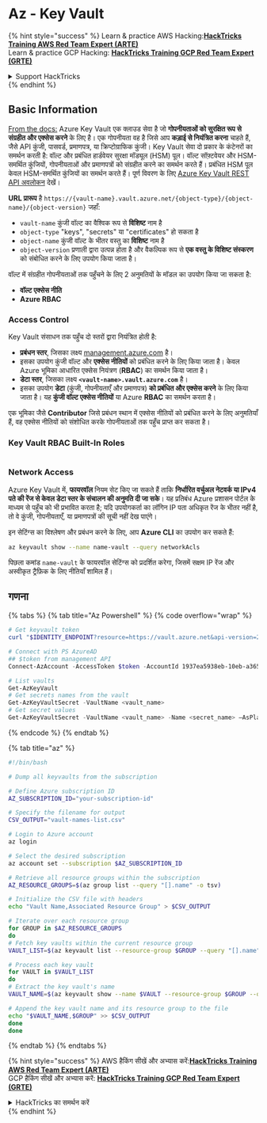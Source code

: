 # Az - Key Vault

{% hint style="success" %}
Learn & practice AWS Hacking:<img src="../../../.gitbook/assets/image (1).png" alt="" data-size="line">[**HackTricks Training AWS Red Team Expert (ARTE)**](https://training.hacktricks.xyz/courses/arte)<img src="../../../.gitbook/assets/image (1).png" alt="" data-size="line">\
Learn & practice GCP Hacking: <img src="../../../.gitbook/assets/image (2).png" alt="" data-size="line">[**HackTricks Training GCP Red Team Expert (GRTE)**<img src="../../../.gitbook/assets/image (2).png" alt="" data-size="line">](https://training.hacktricks.xyz/courses/grte)

<details>

<summary>Support HackTricks</summary>

* Check the [**subscription plans**](https://github.com/sponsors/carlospolop)!
* **Join the** 💬 [**Discord group**](https://discord.gg/hRep4RUj7f) or the [**telegram group**](https://t.me/peass) or **follow** us on **Twitter** 🐦 [**@hacktricks\_live**](https://twitter.com/hacktricks\_live)**.**
* **Share hacking tricks by submitting PRs to the** [**HackTricks**](https://github.com/carlospolop/hacktricks) and [**HackTricks Cloud**](https://github.com/carlospolop/hacktricks-cloud) github repos.

</details>
{% endhint %}

## Basic Information

[From the docs:](https://learn.microsoft.com/en-us/azure/key-vault/general/basic-concepts) Azure Key Vault एक क्लाउड सेवा है जो **गोपनीयताओं को सुरक्षित रूप से संग्रहीत और एक्सेस करने** के लिए है। एक गोपनीयता वह है जिसे आप **कड़ाई से नियंत्रित करना** चाहते हैं, जैसे API कुंजी, पासवर्ड, प्रमाणपत्र, या क्रिप्टोग्राफिक कुंजी। Key Vault सेवा दो प्रकार के कंटेनरों का समर्थन करती है: वॉल्ट और प्रबंधित हार्डवेयर सुरक्षा मॉड्यूल (HSM) पूल। वॉल्ट सॉफ़्टवेयर और HSM-समर्थित कुंजियों, गोपनीयताओं और प्रमाणपत्रों को संग्रहीत करने का समर्थन करते हैं। प्रबंधित HSM पूल केवल HSM-समर्थित कुंजियों का समर्थन करते हैं। पूर्ण विवरण के लिए [Azure Key Vault REST API अवलोकन](https://learn.microsoft.com/en-us/azure/key-vault/general/about-keys-secrets-certificates) देखें।

**URL प्रारूप** है `https://{vault-name}.vault.azure.net/{object-type}/{object-name}/{object-version}` जहाँ:

* `vault-name` कुंजी वॉल्ट का वैश्विक रूप से **विशिष्ट** नाम है
* `object-type` "keys", "secrets" या "certificates" हो सकता है
* `object-name` कुंजी वॉल्ट के भीतर वस्तु का **विशिष्ट** नाम है
* `object-version` प्रणाली द्वारा उत्पन्न होता है और वैकल्पिक रूप से **एक वस्तु के विशिष्ट संस्करण** को संबोधित करने के लिए उपयोग किया जाता है।

वॉल्ट में संग्रहीत गोपनीयताओं तक पहुँचने के लिए 2 अनुमतियों के मॉडल का उपयोग किया जा सकता है:

* **वॉल्ट एक्सेस नीति**
* **Azure RBAC**

### Access Control <a href="#access-control" id="access-control"></a>

Key Vault संसाधन तक पहुँच दो स्तरों द्वारा नियंत्रित होती है:

* **प्रबंधन स्तर**, जिसका लक्ष्य [management.azure.com](http://management.azure.com/) है।
* इसका उपयोग कुंजी वॉल्ट और **एक्सेस नीतियों** को प्रबंधित करने के लिए किया जाता है। केवल Azure भूमिका आधारित एक्सेस नियंत्रण (**RBAC**) का समर्थन किया जाता है।
* **डेटा स्तर**, जिसका लक्ष्य **`<vault-name>.vault.azure.com`** है।
* इसका उपयोग **डेटा** (कुंजी, गोपनीयताएँ और प्रमाणपत्र) **को प्रबंधित और एक्सेस करने** के लिए किया जाता है। यह **कुंजी वॉल्ट एक्सेस नीतियों** या Azure **RBAC** का समर्थन करता है।

एक भूमिका जैसे **Contributor** जिसे प्रबंधन स्थान में एक्सेस नीतियों को प्रबंधित करने के लिए अनुमतियाँ हैं, वह एक्सेस नीतियों को संशोधित करके गोपनीयताओं तक पहुँच प्राप्त कर सकता है।

### Key Vault RBAC Built-In Roles <a href="#rbac-built-in-roles" id="rbac-built-in-roles"></a>

<figure><img src="../../../.gitbook/assets/image (27).png" alt=""><figcaption></figcaption></figure>

### Network Access

Azure Key Vault में, **फायरवॉल** नियम सेट किए जा सकते हैं ताकि **निर्धारित वर्चुअल नेटवर्क या IPv4 पते की रेंज से केवल डेटा स्तर के संचालन की अनुमति दी जा सके**। यह प्रतिबंध Azure प्रशासन पोर्टल के माध्यम से पहुँच को भी प्रभावित करता है; यदि उपयोगकर्ता का लॉगिन IP पता अधिकृत रेंज के भीतर नहीं है, तो वे कुंजी, गोपनीयताएँ, या प्रमाणपत्रों की सूची नहीं देख पाएंगे।

इन सेटिंग्स का विश्लेषण और प्रबंधन करने के लिए, आप **Azure CLI** का उपयोग कर सकते हैं:
```bash
az keyvault show --name name-vault --query networkAcls
```
पिछला कमांड `name-vault` के फायरवॉल सेटिंग्स को प्रदर्शित करेगा, जिसमें सक्षम IP रेंज और अस्वीकृत ट्रैफ़िक के लिए नीतियाँ शामिल हैं।

## गणना

{% tabs %}
{% tab title="Az Powershell" %}
{% code overflow="wrap" %}
```powershell
# Get keyvault token
curl "$IDENTITY_ENDPOINT?resource=https://vault.azure.net&api-version=2017-09-01" -H secret:$IDENTITY_HEADER

# Connect with PS AzureAD
## $token from management API
Connect-AzAccount -AccessToken $token -AccountId 1937ea5938eb-10eb-a365-10abede52387 -KeyVaultAccessToken $keyvaulttoken

# List vaults
Get-AzKeyVault
# Get secrets names from the vault
Get-AzKeyVaultSecret -VaultName <vault_name>
# Get secret values
Get-AzKeyVaultSecret -VaultName <vault_name> -Name <secret_name> –AsPlainText
```
{% endcode %}
{% endtab %}

{% tab title="az" %}
```bash
#!/bin/bash

# Dump all keyvaults from the subscription

# Define Azure subscription ID
AZ_SUBSCRIPTION_ID="your-subscription-id"

# Specify the filename for output
CSV_OUTPUT="vault-names-list.csv"

# Login to Azure account
az login

# Select the desired subscription
az account set --subscription $AZ_SUBSCRIPTION_ID

# Retrieve all resource groups within the subscription
AZ_RESOURCE_GROUPS=$(az group list --query "[].name" -o tsv)

# Initialize the CSV file with headers
echo "Vault Name,Associated Resource Group" > $CSV_OUTPUT

# Iterate over each resource group
for GROUP in $AZ_RESOURCE_GROUPS
do
# Fetch key vaults within the current resource group
VAULT_LIST=$(az keyvault list --resource-group $GROUP --query "[].name" -o tsv)

# Process each key vault
for VAULT in $VAULT_LIST
do
# Extract the key vault's name
VAULT_NAME=$(az keyvault show --name $VAULT --resource-group $GROUP --query "name" -o tsv)

# Append the key vault name and its resource group to the file
echo "$VAULT_NAME,$GROUP" >> $CSV_OUTPUT
done
done
```
{% endtab %}
{% endtabs %}

{% hint style="success" %}
AWS हैकिंग सीखें और अभ्यास करें:<img src="../../../.gitbook/assets/image (1).png" alt="" data-size="line">[**HackTricks Training AWS Red Team Expert (ARTE)**](https://training.hacktricks.xyz/courses/arte)<img src="../../../.gitbook/assets/image (1).png" alt="" data-size="line">\
GCP हैकिंग सीखें और अभ्यास करें: <img src="../../../.gitbook/assets/image (2).png" alt="" data-size="line">[**HackTricks Training GCP Red Team Expert (GRTE)**<img src="../../../.gitbook/assets/image (2).png" alt="" data-size="line">](https://training.hacktricks.xyz/courses/grte)

<details>

<summary>HackTricks का समर्थन करें</summary>

* [**सदस्यता योजनाएँ**](https://github.com/sponsors/carlospolop) देखें!
* **हमारे** 💬 [**Discord समूह**](https://discord.gg/hRep4RUj7f) या [**telegram समूह**](https://t.me/peass) में शामिल हों या **Twitter** 🐦 पर हमें **फॉलो करें** [**@hacktricks\_live**](https://twitter.com/hacktricks\_live)**.**
* **हैकिंग ट्रिक्स साझा करें और** [**HackTricks**](https://github.com/carlospolop/hacktricks) और [**HackTricks Cloud**](https://github.com/carlospolop/hacktricks-cloud) github repos में PRs सबमिट करें।

</details>
{% endhint %}
